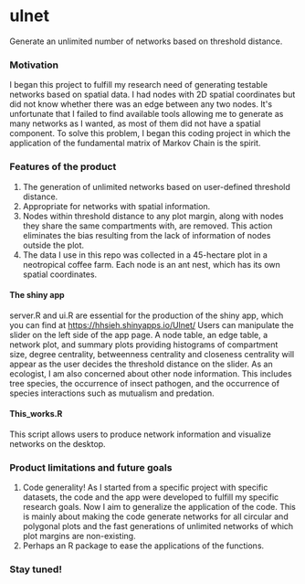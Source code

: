 # ulnet
Generate an unlimited number of networks based on threshold distance.

### Motivation
I began this project to fulfill my research need of generating testable networks based on spatial data. I had nodes with 2D spatial coordinates but did not know whether there was an edge between any two nodes. It's unfortunate that I failed to find available tools allowing me to generate as many networks as I wanted, as most of them did not have a spatial component.  To solve this problem, I began this coding project in which the application of the fundamental matrix of Markov Chain is the spirit.   

### Features of the product
1. The generation of unlimited networks based on user-defined threshold distance.
2. Appropriate for networks with spatial information. 
3. Nodes within threshold distance to any plot margin, along with nodes they share the same compartments with, are removed. This action eliminates the bias resulting from the lack of information of nodes outside the plot.
4. The data I use in this repo was collected in a 45-hectare plot in a neotropical coffee farm. Each node is an ant nest, which has its own spatial coordinates. 

#### The shiny app
server.R and ui.R are essential for the production of the shiny app, which you can find at https://hhsieh.shinyapps.io/Ulnet/
Users can manipulate the slider on the left side of the app page. A node table, an edge table, a network plot, and summary plots providing histograms of compartment size, degree centrality, betweenness centrality and closeness centrality will appear as the user decides the threshold distance on the slider. As an ecologist, I am also concerned about other node information. This includes tree species, the occurrence of insect pathogen, and the occurrence of species interactions such as mutualism and predation. 


#### This_works.R
This script allows users to produce network information and visualize networks on the desktop. 

### Product limitations and future goals
1. Code generality! As I started from a specific project with specific datasets, the code and the app were developed to fulfill my specific research goals. Now I aim to generalize the application of the code. This is mainly about making the code generate networks for all circular and polygonal plots and the fast generations of unlimited networks of which plot margins are non-existing.
2. Perhaps an R package to ease the applications of the functions. 

### Stay tuned!



